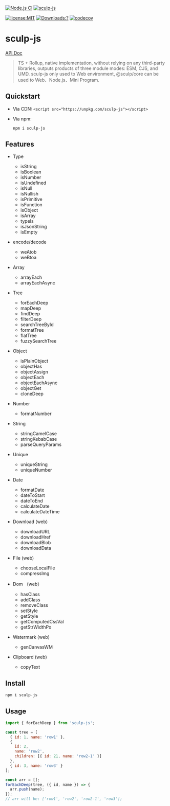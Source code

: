 [![Node.js CI](https://github.com/chandq/sculp-js/actions/workflows/node.js.yml/badge.svg)](https://github.com/chandq/sculp-js/actions/workflows/node.js.yml)
[![sculp-js](https://img.shields.io/github/package-json/v/chandq/sculp-js?style=flat-square)](https://www.npmjs.com/package/sculp-js)

[![license:MIT](https://img.shields.io/npm/l/vue.svg?sanitize=true)](https://github.com/chandq/sculp-js/blob/main/LICENSE.md)
[![Downloads:?](https://img.shields.io/npm/dm/sculp-js.svg?sanitize=true)](https://npmcharts.com/compare/sculp-js?minimal=true)
[![codecov](https://codecov.io/gh/chandq/sculp-js/graph/badge.svg?token=VZ6TERPGI9)](https://codecov.io/gh/chandq/sculp-js)

# sculp-js

[API Doc](https://chandq.github.io/sculp-js/)

> TS + Rollup, native implementation, without relying on any third-party libraries, outputs products of three module modes: ESM, CJS, and UMD. sculp-js only used to Web environment, @sculp/core can be used to Web、Node.js、Mini Program.

## Quickstart

- Via CDN: `<script src="https://unpkg.com/sculp-js"></script>`
- Via npm:

  ```js
  npm i sculp-js
  ```

## Features

- Type

  - isString
  - isBoolean
  - isNumber
  - isUndefined
  - isNull
  - isNullish
  - isPrimitive
  - isFunction
  - isObject
  - isArray
  - typeIs
  - isJsonString
  - isEmpty

- encode/decode

  - weAtob
  - weBtoa

- Array

  - arrayEach
  - arrayEachAsync

- Tree

  - forEachDeep
  - mapDeep
  - findDeep
  - filterDeep
  - searchTreeById
  - formatTree
  - flatTree
  - fuzzySearchTree

- Object

  - isPlainObject
  - objectHas
  - objectAssign
  - objectEach
  - objectEachAsync
  - objectGet
  - cloneDeep

- Number

  - formatNumber

- String

  - stringCamelCase
  - stringKebabCase
  - parseQueryParams

- Unique

  - uniqueString
  - uniqueNumber

- Date

  - formatDate
  - dateToStart
  - dateToEnd
  - calculateDate
  - calculateDateTime

- Download (web)

  - downloadURL
  - downloadHref
  - downloadBlob
  - downloadData

- File (web)

  - chooseLocalFile
  - compressImg

- Dom （web）

  - hasClass
  - addClass
  - removeClass
  - setStyle
  - getStyle
  - getComputedCssVal
  - getStrWidthPx

- Watermark (web)

  - genCanvasWM

- Clipboard (web)
  - copyText

## Install

```js
npm i sculp-js
```

## Usage

```js
import { forEachDeep } from 'sculp-js';

const tree = [
  { id: 1, name: 'row1' },
  {
    id: 2,
    name: 'row2',
    children: [{ id: 21, name: 'row2-1' }]
  },
  { id: 3, name: 'row3' }
];

const arr = [];
forEachDeep(tree, ({ id, name }) => {
  arr.push(name);
});
// arr will be: ['row1', 'row2', 'row2-1', 'row3'];
```
